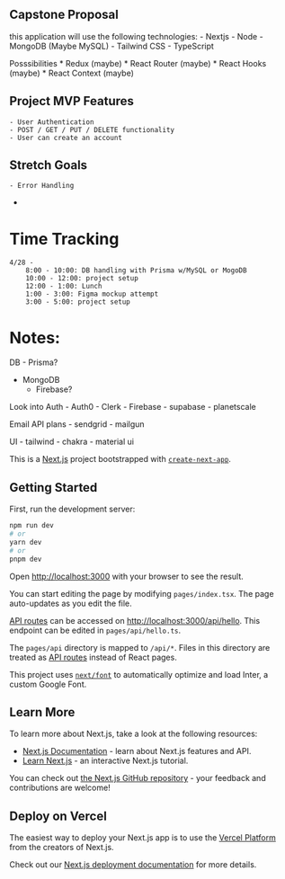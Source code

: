 ## Capstone Proposal

this application will use the following technologies:
	- Nextjs
	- Node
	- MongoDB (Maybe MySQL)
	- Tailwind CSS
	- TypeScript

  Posssibilities
		* Redux (maybe)
		* React Router (maybe)
		* React Hooks (maybe)
		* React Context (maybe)


## Project MVP Features

	- User Authentication
	- POST / GET / PUT / DELETE functionality 
	- User can create an account

## Stretch Goals

	- Error Handling 
  - 

# Time Tracking
	4/28 - 
		8:00 - 10:00: DB handling with Prisma w/MySQL or MogoDB
		10:00 - 12:00: project setup
		12:00 - 1:00: Lunch
		1:00 - 3:00: Figma mockup attempt
		3:00 - 5:00: project setup

# Notes:

DB
	- Prisma?
  - MongoDB
	- Firebase?


Look into Auth
	- Auth0
	- Clerk
	- Firebase
	- supabase
	- planetscale

Email API plans
	- sendgrid
	- mailgun

UI
	- tailwind
	- chakra
	- material ui











This is a [Next.js](https://nextjs.org/) project bootstrapped with [`create-next-app`](https://github.com/vercel/next.js/tree/canary/packages/create-next-app).

## Getting Started

First, run the development server:

```bash
npm run dev
# or
yarn dev
# or
pnpm dev
```

Open [http://localhost:3000](http://localhost:3000) with your browser to see the result.

You can start editing the page by modifying `pages/index.tsx`. The page auto-updates as you edit the file.

[API routes](https://nextjs.org/docs/api-routes/introduction) can be accessed on [http://localhost:3000/api/hello](http://localhost:3000/api/hello). This endpoint can be edited in `pages/api/hello.ts`.

The `pages/api` directory is mapped to `/api/*`. Files in this directory are treated as [API routes](https://nextjs.org/docs/api-routes/introduction) instead of React pages.

This project uses [`next/font`](https://nextjs.org/docs/basic-features/font-optimization) to automatically optimize and load Inter, a custom Google Font.

## Learn More

To learn more about Next.js, take a look at the following resources:

- [Next.js Documentation](https://nextjs.org/docs) - learn about Next.js features and API.
- [Learn Next.js](https://nextjs.org/learn) - an interactive Next.js tutorial.

You can check out [the Next.js GitHub repository](https://github.com/vercel/next.js/) - your feedback and contributions are welcome!

## Deploy on Vercel

The easiest way to deploy your Next.js app is to use the [Vercel Platform](https://vercel.com/new?utm_medium=default-template&filter=next.js&utm_source=create-next-app&utm_campaign=create-next-app-readme) from the creators of Next.js.

Check out our [Next.js deployment documentation](https://nextjs.org/docs/deployment) for more details.
